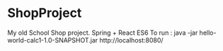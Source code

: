 # ShopProject
My old School Shop project.  Spring + React ES6
To run :
java -jar hello-world-calc1-1.0-SNAPSHOT.jar 
http://localhost:8080/


